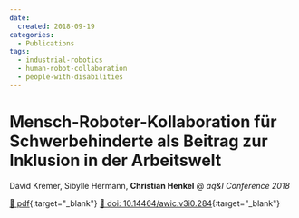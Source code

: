 ```yaml
---
date:
  created: 2018-09-19
categories:
  - Publications
tags:
  - industrial-robotics
  - human-robot-collaboration
  - people-with-disabilities
---
```


# Mensch-Roboter-Kollaboration für Schwerbehinderte als Beitrag zur Inklusion in der Arbeitswelt

David Kremer, Sibylle Hermann, __Christian Henkel__ @ _aq&I Conference 2018_

[📄 pdf](https://scholar.archive.org/work/zazzbotuxbfbzcnp7jn7kugsti/access/wayback/https://www.bibliothek.tu-chemnitz.de/ojs/index.php/awlC/article/download/284/128){:target="_blank"} [🔗 doi: 10.14464/awic.v3i0.284](https://doi.org/10.14464/awic.v3i0.284){:target="_blank"}
